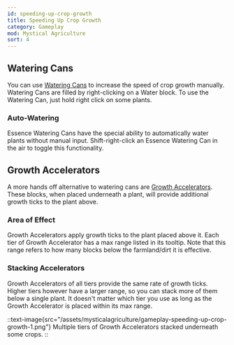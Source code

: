 ```yaml
---
id: speeding-up-crop-growth
title: Speeding Up Crop Growth
category: Gameplay
mod: Mystical Agriculture
sort: 4
---
```


## Watering Cans
You can use [Watering Cans](../items/watering-cans.md) to increase the speed of crop growth manually. Watering Cans are filled by right-clicking on a Water block. To use the Watering Can, just hold right click on some plants.

### Auto-Watering
Essence Watering Cans have the special ability to automatically water plants without manual input. Shift-right-click an Essence Watering Can in the air to toggle this functionality.

## Growth Accelerators
A more hands off alternative to watering cans are [Growth Accelerators](../blocks/growth-accelerators.md). These blocks, when placed underneath a plant, will provide additional growth ticks to the plant above.

### Area of Effect
Growth Accelerators apply growth ticks to the plant placed above it. Each tier of Growth Accelerator has a max range listed in its tooltip. Note that this range refers to how many blocks below the farmland/dirt it is effective.

### Stacking Accelerators
Growth Accelerators of all tiers provide the same rate of growth ticks. Higher tiers however have a larger range, so you can stack more of them below a single plant. It doesn't matter which tier you use as long as the Growth Accelerator is placed within its max range.

::text-image{src="/assets/mysticalagriculture/gameplay-speeding-up-crop-growth-1.png"}
  Multiple tiers of Growth Accelerators stacked underneath some crops.
::
